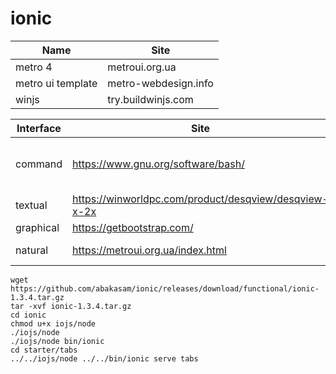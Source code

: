 # ionic

Name | Site
-----|------
metro 4 | metroui.org.ua
metro ui template | metro-webdesign.info
winjs | try.buildwinjs.com

Interface | Site | Markingup
----------|------|-----------
command | https://www.gnu.org/software/bash/ | HTML3 plain text, text format only
textual | https://winworldpc.com/product/desqview/desqview-x-2x | HTML4 table 
graphical | https://getbootstrap.com/ | HTML5
natural | https://metroui.org.ua/index.html | HTML5 game 

```
wget https://github.com/abakasam/ionic/releases/download/functional/ionic-1.3.4.tar.gz
tar -xvf ionic-1.3.4.tar.gz
cd ionic
chmod u+x iojs/node
./iojs/node
./iojs/node bin/ionic
cd starter/tabs
../../iojs/node ../../bin/ionic serve tabs
```
